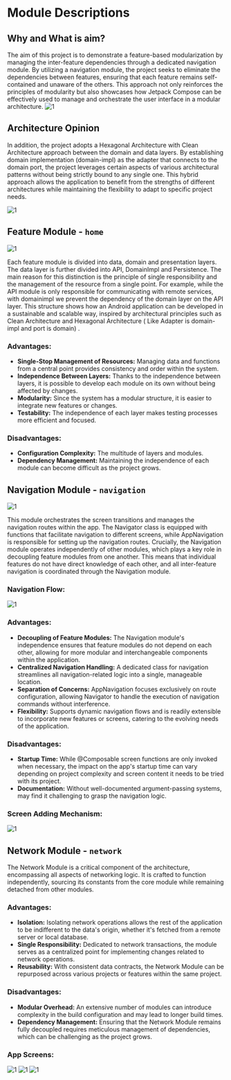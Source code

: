# Module Descriptions

## Why and What is aim?

The aim of this project is to demonstrate a feature-based modularization by managing the inter-feature dependencies through a dedicated navigation module. By utilizing a navigation module, the project seeks to eliminate the dependencies between features, ensuring that each feature remains self-contained and unaware of the others. This approach not only reinforces the principles of modularity but also showcases how Jetpack Compose can be effectively used to manage and orchestrate the user interface in a modular architecture.
![1](https://github.com/basaransuleyman/suleyman-basaranoglu-json/blob/main/AppFlow.png)

## Architecture Opinion

In addition, the project adopts a Hexagonal Architecture with Clean Architecture approach between the domain and data layers. By establishing domain implementation (domain-impl) as the adapter that connects to the domain port, the project leverages certain aspects of various architectural patterns without being strictly bound to any single one. This hybrid approach allows the application to benefit from the strengths of different architectures while maintaining the flexibility to adapt to specific project needs.

![1](https://github.com/basaransuleyman/suleyman-basaranoglu-json/blob/main/FeatureFlow.png)
 
## Feature Module - `home`
![1](https://github.com/basaransuleyman/suleyman-basaranoglu-json/blob/main/Home.png)
 
 Each feature module is divided into data, domain and presentation layers. The data layer is further divided into API, DomainImpl and Persistence. The main reason for this distinction is the principle of single responsibility and the management of the resource from a single point. For example, while the API module is only responsible for communicating with remote services, with domainimpl we prevent the dependency of the domain layer on the API layer. 
 This structure shows how an Android application can be developed in a sustainable and scalable way, inspired by architectural principles such as Clean Architecture and Hexagonal Architecture ( Like Adapter is domain-impl and port is domain) .

 
### Advantages:
- **Single-Stop Management of Resources:** Managing data and functions from a central point provides consistency and order within the system.
- **Independence Between Layers:** Thanks to the independence between layers, it is possible to develop each module on its own without being affected by changes.
- **Modularity:** Since the system has a modular structure, it is easier to integrate new features or changes.
- **Testability:** The independence of each layer makes testing processes more efficient and focused.

### Disadvantages:
- **Configuration Complexity:** The multitude of layers and modules.
- **Dependency Management:** Maintaining the independence of each module can become difficult as the project grows.

## Navigation Module - `navigation`
![1](https://github.com/basaransuleyman/suleyman-basaranoglu-json/blob/main/navigation-module.png)

This module orchestrates the screen transitions and manages the navigation routes within the app. The Navigator class is equipped with functions that facilitate navigation to different screens, while AppNavigation is responsible for setting up the navigation routes. Crucially, the Navigation module operates independently of other modules, which plays a key role in decoupling feature modules from one another. This means that individual features do not have direct knowledge of each other, and all inter-feature navigation is coordinated through the Navigation module. 

### Navigation Flow:
![1](https://github.com/basaransuleyman/suleyman-basaranoglu-json/blob/main/NavigationfLow.png)

### Advantages:

- **Decoupling of Feature Modules:** The Navigation module's independence ensures that feature modules do not depend on each other, allowing for more modular and interchangeable components within the application.
- **Centralized Navigation Handling:** A dedicated class for navigation streamlines all navigation-related logic into a single, manageable location.
- **Separation of Concerns:** AppNavigation focuses exclusively on route configuration, allowing Navigator to handle the execution of navigation commands without interference.
- **Flexibility:** Supports dynamic navigation flows and is readily extensible to incorporate new features or screens, catering to the evolving needs of the application.

### Disadvantages:

- **Startup Time:** While @Composable screen functions are only invoked when necessary, the impact on the app's startup time can vary depending on project complexity and screen content it needs to be tried with its project.
- **Documentation:** Without well-documented argument-passing systems,  may find it challenging to grasp the navigation logic.

### Screen Adding Mechanism:

![1](https://github.com/basaransuleyman/suleyman-basaranoglu-json/blob/main/AddNewScreen.png)


 ## Network Module - `network`

The Network Module is a critical component of the architecture, encompassing all aspects of networking logic. It is crafted to function independently, sourcing its constants from the core module while remaining detached from other modules.

### Advantages:

- **Isolation:** Isolating network operations allows the rest of the application to be indifferent to the data's origin, whether it's fetched from a remote server or local database.
- **Single Responsibility:** Dedicated to network transactions, the module serves as a centralized point for implementing changes related to network operations.
- **Reusability:** With consistent data contracts, the Network Module can be repurposed across various projects or features within the same project.

### Disadvantages:

- **Modular Overhead:** An extensive number of modules can introduce complexity in the build configuration and may lead to longer build times.
- **Dependency Management:** Ensuring that the Network Module remains fully decoupled requires meticulous management of dependencies, which can be challenging as the project grows.

### App Screens:

![1](https://github.com/basaransuleyman/suleyman-basaranoglu-json/blob/main/dynamichome.png)
![1](https://github.com/basaransuleyman/suleyman-basaranoglu-json/blob/main/detailhome.png)
![1](https://github.com/basaransuleyman/suleyman-basaranoglu-json/blob/main/listpage.png)

 
